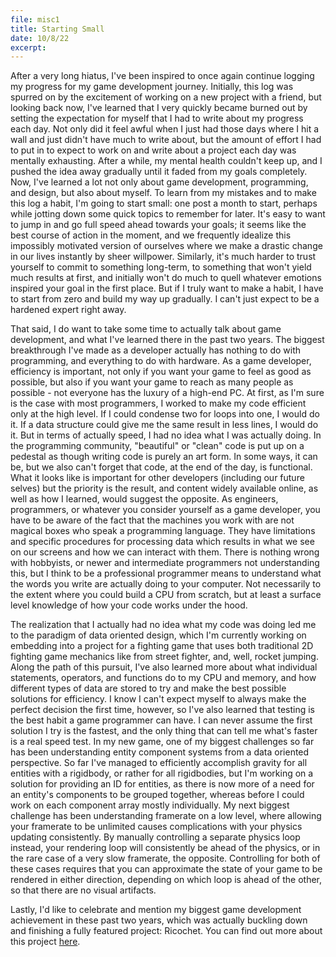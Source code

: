 ```yaml
---
file: misc1
title: Starting Small
date: 10/8/22
excerpt: 
---
```

After a very long hiatus, I've been inspired to once again continue logging my progress for my game development journey. Initially, this log was spurred on by the excitement of working on a new project with a friend, but looking back now, I've learned that I very quickly became burned out by setting the expectation for myself that I had to write about my progress each day. Not only did it feel awful when I just had those days where I hit a wall and just didn't have much to write about, but the amount of effort I had to put in to expect to work on and write about a project each day was mentally exhausting. After a while, my mental health couldn't keep up, and I pushed the idea away gradually until it faded from my goals completely. Now, I've learned a lot not only about game development, programming, and design, but also about myself. To learn from my mistakes and to make this log a habit, I'm going to start small: one post a month to start, perhaps while jotting down some quick topics to remember for later. It's easy to want to jump in and go full speed ahead towards your goals; it seems like the best course of action in the moment, and we frequently idealize this impossibly motivated version of ourselves where we make a drastic change in our lives instantly by sheer willpower. Similarly, it's much harder to trust yourself to commit to something long-term, to something that won't yield much results at first, and initially won't do much to quell whatever emotions inspired your goal in the first place. But if I truly want to make a habit, I have to start from zero and build my way up gradually. I can't just expect to be a hardened expert right away.

That said, I do want to take some time to actually talk about game development, and what I've learned there in the past two years. The biggest breakthrough I've made as a developer actually has nothing to do with programming, and everything to do with hardware. As a game developer, efficiency is important, not only if you want your game to feel as good as possible, but also if you want your game to reach as many people as possible - not everyone has the luxury of a high-end PC. At first, as I'm sure is the case with most programmers, I worked to make my code efficient only at the high level. If I could condense two for loops into one, I would do it. If a data structure could give me the same result in less lines, I would do it. But in terms of actually speed, I had no idea what I was actually doing. In the programming community, "beautiful" or "clean" code is put up on a pedestal as though writing code is purely an art form. In some ways, it can be, but we also can't forget that code, at the end of the day, is functional. What it looks like is important for other developers (including our future selves) but the priority is the result, and content widely available online, as well as how I learned, would suggest the opposite. As engineers, programmers, or whatever you consider yourself as a game developer, you have to be aware of the fact that the machines you work with are not magical boxes who speak a programming language. They have limitations and specific procedures for processing data which results in what we see on our screens and how we can interact with them. There is nothing wrong with hobbyists, or newer and intermediate programmers not understanding this, but I think to be a professional programmer means to understand what the words you write are actually doing to your computer. Not necessarily to the extent where you could build a CPU from scratch, but at least a surface level knowledge of how your code works under the hood.

The realization that I actually had no idea what my code was doing led me to the paradigm of data oriented design, which I'm currently working on embedding into a project for a fighting game that uses both traditional 2D fighting game mechanics like from street fighter, and, well, rocket jumping. Along the path of this pursuit, I've also learned more about what individual statements, operators, and functions do to my CPU and memory, and how different types of data are stored to try and make the best possible solutions for efficiency. I know I can't expect myself to always make the perfect decision the first time, however, so I've also learned that testing is the best habit a game programmer can have. I can never assume the first solution I try is the fastest, and the only thing that can tell me what's faster is a real speed test. In my new game, one of my biggest challenges so far has been understanding entity component systems from a data oriented perspective. So far I've managed to efficiently accomplish gravity for all entities with a rigidbody, or rather for all rigidbodies, but I'm working on a solution for providing an ID for entities, as there is now more of a need for an entity's components to be grouped together, whereas before I could work on each component array mostly individually. My next biggest challenge has been understanding framerate on a low level, where allowing your framerate to be unlimited causes complications with your physics updating consistently. By manually controlling a separate physics loop instead, your rendering loop will consistently be ahead of the physics, or in the rare case of a very slow framerate, the opposite. Controlling for both of these cases requires that you can approximate the state of your game to be rendered in either direction, depending on which loop is ahead of the other, so that there are no visual artifacts.

Lastly, I'd like to celebrate and mention my biggest game development achievement in these past two years, which was actually buckling down and finishing a fully featured project: Ricochet. You can find out more about this project [here](link).